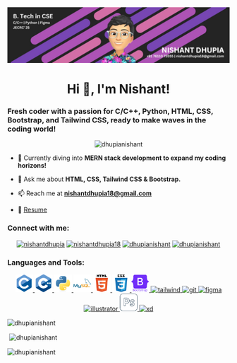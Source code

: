 <img src="Nishant Dhupia.jpg">
<h1 align="center">Hi 👋, I'm Nishant!</h1>
<h3 align="left">Fresh coder with a passion for C/C++, Python, HTML, CSS, Bootstrap, and Tailwind CSS, ready to make waves in the coding world!</h3>

<p align="center"> <img src="https://komarev.com/ghpvc/?username=dhupianishant&label=Profile%20Views&color=0e75b6&style=flat-square" alt="dhupianishant" /> </p>

- 🌱 Currently diving into **MERN stack development to expand my coding horizons!**

- 💬 Ask me about **HTML, CSS, Tailwind CSS & Bootstrap.**

- 📫 Reach me at **nishantdhupia18@gmail.com**

- 📄 [Resume](https://drive.google.com/file/d/1he5HijV1HnDtJiiZu4RYNjjV_5pAT7HZ/view?usp=drive_link)

<!-- CONNECT WITH ME -->
<h3 align="left">Connect with me:</h3>
<p align="center">
<a href="https://linkedin.com/in/nishantdhupia" target="blank"><img align="center" src="https://raw.githubusercontent.com/rahuldkjain/github-profile-readme-generator/master/src/images/icons/Social/linked-in-alt.svg" alt="nishantdhupia" height="30" width="40" /></a>
<a href="https://www.hackerrank.com/nishantdhupia18" target="blank"><img align="center" src="https://raw.githubusercontent.com/rahuldkjain/github-profile-readme-generator/master/src/images/icons/Social/hackerrank.svg" alt="nishantdhupia18" height="30" width="40" /></a>
<a href="https://www.leetcode.com/dhupianishant" target="blank"><img align="center" src="https://raw.githubusercontent.com/rahuldkjain/github-profile-readme-generator/master/src/images/icons/Social/leet-code.svg" alt="dhupianishant" height="30" width="40" /></a>
<a href="https://instagram.com/dhupianishant" target="blank"><img align="center" src="https://raw.githubusercontent.com/rahuldkjain/github-profile-readme-generator/master/src/images/icons/Social/instagram.svg" alt="dhupianishant" height="30" width="40" /></a>
</p>

<!-- LANGUAGES AND TOOLS -->
<h3 align="left">Languages and Tools:</h3>
<p align="center">
    <a href="https://www.cprogramming.com/" target="_blank" rel="noreferrer">
        <img src="https://raw.githubusercontent.com/devicons/devicon/master/icons/c/c-original.svg" alt="c" width="40" height="40"/>
    </a>
    <a href="https://www.w3schools.com/cpp/" target="_blank" rel="noreferrer">
        <img src="https://raw.githubusercontent.com/devicons/devicon/master/icons/cplusplus/cplusplus-original.svg" alt="cplusplus" width="40" height="40"/>
    </a>
    <a href="https://www.python.org" target="_blank" rel="noreferrer">
        <img src="https://raw.githubusercontent.com/devicons/devicon/master/icons/python/python-original.svg" alt="python" width="40" height="40"/>
    </a>
    <a href="https://www.mysql.com/" target="_blank" rel="noreferrer">
        <img src="https://raw.githubusercontent.com/devicons/devicon/master/icons/mysql/mysql-original-wordmark.svg" alt="mysql" width="40" height="40"/>
    </a>
    <a href="https://www.w3.org/html/" target="_blank" rel="noreferrer">
        <img src="https://raw.githubusercontent.com/devicons/devicon/master/icons/html5/html5-original-wordmark.svg" alt="html5" width="40" height="40"/>
    </a>
    <a href="https://www.w3schools.com/css/" target="_blank" rel="noreferrer">
        <img src="https://raw.githubusercontent.com/devicons/devicon/master/icons/css3/css3-original-wordmark.svg" alt="css3" width="40" height="40"/>
    </a>
    <a href="https://getbootstrap.com" target="_blank" rel="noreferrer">
        <img src="https://raw.githubusercontent.com/devicons/devicon/master/icons/bootstrap/bootstrap-plain-wordmark.svg" alt="bootstrap" width="40" height="40"/>
    </a>
    <a href="https://tailwindcss.com/" target="_blank" rel="noreferrer">
        <img src="https://www.vectorlogo.zone/logos/tailwindcss/tailwindcss-icon.svg" alt="tailwind" width="40" height="40"/>
    </a>
    <a href="https://git-scm.com/" target="_blank" rel="noreferrer">
        <img src="https://www.vectorlogo.zone/logos/git-scm/git-scm-icon.svg" alt="git" width="40" height="40"/>
    </a>
    <a href="https://www.figma.com/" target="_blank" rel="noreferrer">
        <img src="https://www.vectorlogo.zone/logos/figma/figma-icon.svg" alt="figma" width="40" height="40"/>
    </a>
    <a href="https://www.adobe.com/in/products/illustrator.html" target="_blank" rel="noreferrer">
        <img src="https://www.vectorlogo.zone/logos/adobe_illustrator/adobe_illustrator-icon.svg" alt="illustrator" width="40" height="40"/>
    </a>
    <a href="https://www.photoshop.com/en" target="_blank" rel="noreferrer">
        <img src="https://raw.githubusercontent.com/devicons/devicon/master/icons/photoshop/photoshop-line.svg" alt="photoshop" width="40" height="40"/>
    </a>
    <a href="https://www.adobe.com/products/xd.html" target="_blank" rel="noreferrer">
        <img src="https://cdn.worldvectorlogo.com/logos/adobe-xd.svg" alt="xd" width="40" height="40"/>
    </a>
</p>

<p><img align="center" src="https://github-readme-stats.vercel.app/api/top-langs?username=dhupianishant&show_icons=true&theme=dark&locale=en&layout=compact" alt="dhupianishant" /></p>

<p>&nbsp;<img align="center" src="https://github-readme-stats.vercel.app/api?username=dhupianishant&show_icons=true&theme=dark&locale=en" alt="dhupianishant" /></p>

<p><img align="center" src="https://github-readme-streak-stats.herokuapp.com/?user=dhupianishant&theme=dark" alt="dhupianishant" /></p>

